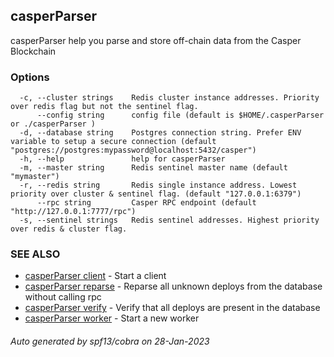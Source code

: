 ## casperParser

casperParser help you parse and store off-chain data from the Casper Blockchain

### Options

```
  -c, --cluster strings    Redis cluster instance addresses. Priority over redis flag but not the sentinel flag.
      --config string      config file (default is $HOME/.casperParser or ./casperParser )
  -d, --database string    Postgres connection string. Prefer ENV variable to setup a secure connection (default "postgres://postgres:mypassword@localhost:5432/casper")
  -h, --help               help for casperParser
  -m, --master string      Redis sentinel master name (default "mymaster")
  -r, --redis string       Redis single instance address. Lowest priority over cluster & sentinel flag. (default "127.0.0.1:6379")
      --rpc string         Casper RPC endpoint (default "http://127.0.0.1:7777/rpc")
  -s, --sentinel strings   Redis sentinel addresses. Highest priority over redis & cluster flag.
```

### SEE ALSO

* [casperParser client](casperParser_client.md)	 - Start a client
* [casperParser reparse](casperParser_reparse.md)	 - Reparse all unknown deploys from the database without calling rpc
* [casperParser verify](casperParser_verify.md)	 - Verify that all deploys are present in the database
* [casperParser worker](casperParser_worker.md)	 - Start a new worker

###### Auto generated by spf13/cobra on 28-Jan-2023
